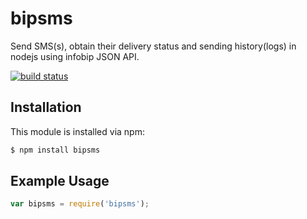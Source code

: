 # bipsms

Send SMS(s), obtain their delivery status and sending history(logs) in nodejs using infobip JSON API.

[![build status](https://secure.travis-ci.org/lykmapipo/bipsms.png)](http://travis-ci.org/lykmapipo/bipsms)

## Installation

This module is installed via npm:

``` bash
$ npm install bipsms
```

## Example Usage

``` js
var bipsms = require('bipsms');
```
